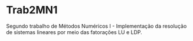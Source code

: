 # Trab2MN1
Segundo trabalho de Métodos Numéricos I - Implementação da resolução de sistemas lineares por meio das fatorações LU e LDP.
